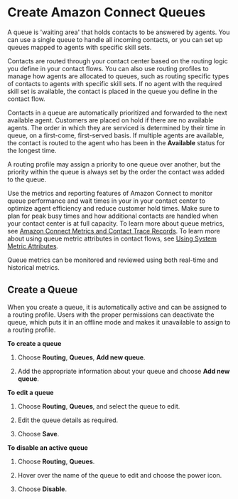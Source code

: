 # Create Amazon Connect Queues<a name="connect-queues"></a>

A queue is 'waiting area' that holds contacts to be answered by agents\. You can use a single queue to handle all incoming contacts, or you can set up queues mapped to agents with specific skill sets\. 

Contacts are routed through your contact center based on the routing logic you define in your contact flows\. You can also use routing profiles to manage how agents are allocated to queues, such as routing specific types of contacts to agents with specific skill sets\. If no agent with the required skill set is available, the contact is placed in the queue you define in the contact flow\.

Contacts in a queue are automatically prioritized and forwarded to the next available agent\. Customers are placed on hold if there are no available agents\. The order in which they are serviced is determined by their time in queue, on a first\-come, first\-served basis\. If multiple agents are available, the contact is routed to the agent who has been in the **Available** status for the longest time\.

A routing profile may assign a priority to one queue over another, but the priority within the queue is always set by the order the contact was added to the queue\.

Use the metrics and reporting features of Amazon Connect to monitor queue performance and wait times in your in your contact center to optimize agent efficiency and reduce customer hold times\. Make sure to plan for peak busy times and how additional contacts are handled when your contact center is at full capacity\. To learn more about queue metrics, see [Amazon Connect Metrics and Contact Trace Records](amazon-connect-metrics.md)\. To learn more about using queue metric attributes in contact flows, see [Using System Metric Attributes](connect-contact-attributes.md#attrib-system-metrics)\.

Queue metrics can be monitored and reviewed using both real\-time and historical metrics\.

## Create a Queue<a name="create-queue"></a>

When you create a queue, it is automatically active and can be assigned to a routing profile\. Users with the proper permissions can deactivate the queue, which puts it in an offline mode and makes it unavailable to assign to a routing profile\.

**To create a queue**

1. Choose **Routing**, **Queues**, **Add new queue**\.

1. Add the appropriate information about your queue and choose **Add new queue**\.

**To edit a queue**

1. Choose **Routing**, **Queues**, and select the queue to edit\.

1. Edit the queue details as required\.

1. Choose **Save**\.

**To disable an active queue**

1. Choose **Routing**, **Queues**\.

1. Hover over the name of the queue to edit and choose the power icon\.

1. Choose **Disable**\.